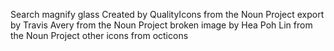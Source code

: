 Search magnify glass Created by QualityIcons from the Noun Project
export by Travis Avery from the Noun Project
broken image by Hea Poh Lin from the Noun Project
other icons from octicons
